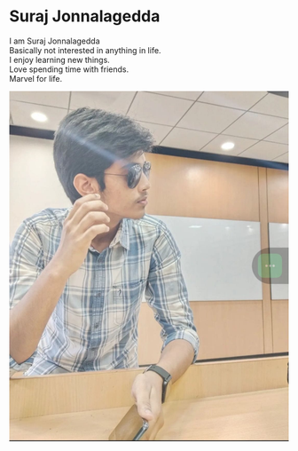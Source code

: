 # Suraj Jonnalagedda  

I am Suraj Jonnalagedda  
Basically not interested in anything in life.  
I enjoy learning new things.  
Love spending time with friends.  
Marvel for life.  

![My photo](Suraj.jpeg)